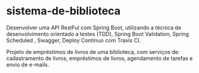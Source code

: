 # sistema-de-biblioteca
Desenvolver uma API RestFul com Spring Boot, utilizando a técnica de desenvolvimento orientado a testes (TDD),  Spring Boot Validation, Spring Scheduled , Swagger, Deploy Contínuo com Travis CI.

Projeto de empréstimos de livros de uma biblioteca, com serviços de: cadastramento de livros, empréstimos de livros, agendamento de tarefas e envio de e-mails.

